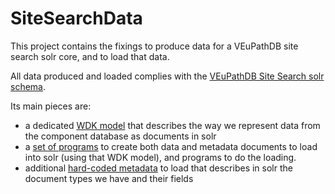 # SiteSearchData
This project contains the fixings to produce data for a VEuPathDB site search solr core, and to load that data.

All data produced and loaded complies with the [VEuPathDB Site Search solr schema](https://github.com/VEuPathDB/SolrDeployment/blob/master/configsets/site-search/conf).

Its main pieces are:
* a dedicated [WDK model](/Model/lib/wdk) that describes the way we represent data from the component database as documents in solr
* a [set of programs](Model/bin) to create both data and metadata documents to load into solr (using that WDK model), and programs to do the loading.
* additional [hard-coded metadata](Model/data) to load that describes in solr the document types we have and their fields


